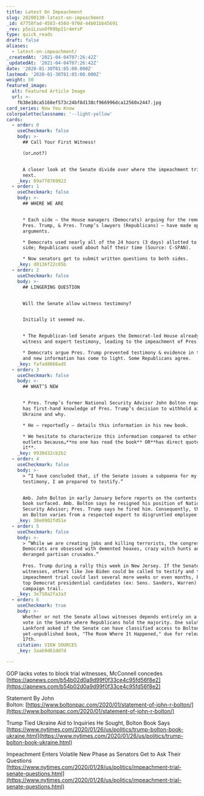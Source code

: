 ```yaml
---
title: Latest On Impeachment
slug: 20200130-latest-on-impeachment
_id: 47758fad-4583-458d-970d-44b01bb45691
_rev: p5oiLzuoOfR9bp21r4mYsP
type: quick_reads
draft: false
aliases:
  - latest-on-impeachment/
_createdAt: '2021-04-04T07:26:42Z'
_updatedAt: '2021-04-04T07:26:42Z'
date: '2020-01-30T01:05:00.000Z'
lastmod: '2020-01-30T01:05:00.000Z'
weight: 50
featured_image:
  alt: Featured Article Image
  url: >-
    fb38e10ca5168ef573c24bf8d138cf966996dca12560x2447.jpg
card_series: Now You Know
colorpaletteclassname: '--light-yellow'
cards:
  - order: 0
    useCheckmark: false
    body: >-
      ## Call Your First Witness!  

      (or…not?)


      A closer look at the Senate divide over where the impeachment trial goes
      next.
    _key: 69a7f0769923
  - order: 1
    useCheckmark: false
    body: >-
      ## WHERE WE ARE


      * Each side – the House managers (Democrats) arguing for the removal of
      Pres. Trump, & Pres. Trump’s lawyers (Republicans) – have made opening
      arguments.

      * Democrats used nearly all of the 24 hours (3 days) allotted to each
      side; Republicans used about half their time (Source: C-SPAN).

      * Now senators get to submit written questions to both sides.
    _key: d0136f22c05b
  - order: 2
    useCheckmark: false
    body: >-
      ## LINGERING QUESTION


      Will the Senate allow witness testimony?


      Initially it seemed no.


      * The Republican-led Senate argues the Democrat-led House already allowed
      witness and expert testimony, leading to the impeachment of Pres. Trump.

      * Democrats argue Pres. Trump prevented testimony & evidence in the House
      and new information has come to light. Some Republicans agree.
    _key: fafad8666ad5
  - order: 3
    useCheckmark: false
    body: >-
      ## WHAT’S NEW


      * Pres. Trump’s former National Security Advisor John Bolton reportedly
      has first-hand knowledge of Pres. Trump’s decision to withhold aid from
      Ukraine and why.

      * He – reportedly – details this information in his new book.

      * We hesitate to characterize this information compared to other media
      outlets because…**no one has read the book** OR**has direct quotes from
      it**.
    _key: 9938d32cb2b2
  - order: 4
    useCheckmark: false
    body: >-
      > “I have concluded that, if the Senate issues a subpoena for my
      testimony, I am prepared to testify.”


      Amb. John Bolton in early January before reports on the contents of his
      book surfaced. Amb. Bolton says he resigned his position of National
      Security Advisor; Pres. Trump says he fired him. Consequently, the opinion
      on Bolton varies from a respected expert to disgruntled employee.
    _key: 38e8902fd51e
  - order: 5
    useCheckmark: false
    body: >-
      > “While we are creating jobs and killing terrorists, the congressional
      Democrats are obsessed with demented hoaxes, crazy witch hunts and
      deranged partisan crusades.”  
        
      Pres. Trump during a rally this week in New Jersey. If the Senate allows
      witnesses, others like Joe Biden could be called to testify and the
      impeachment trial could last several more weeks or even months, keeping
      top Democrat presidential candidates (ex: Sens. Sanders, Warren) off the
      campaign trail.
    _key: 3e710a2fa3a3
  - order: 6
    useCheckmark: true
    body: >-
      Whether or not the Senate allows witnesses depends entirely on a majority
      vote in the Senate where Republicans hold the majority. One solution? Sen.
      Lankford asked if the Senate can have classified access to Bolton's
      yet-unpublished book, "The Room Where It Happened," due for release March
      17th.
    citation: VIEW SOURCES
    _key: 3aab9d61dd7d

---
```

GOP lacks votes to block trial witnesses, McConnell concedes  
[https://apnews.com/b54b02d0a9d99f0f33ce4c95fd56f8e2](https://apnews.com/b54b02d0a9d99f0f33ce4c95fd56f8e2)

Statement By John Bolton: [https://www.boltonpac.com/2020/01/statement-of-john-r-bolton/](https://www.boltonpac.com/2020/01/statement-of-john-r-bolton/)

Trump Tied Ukraine Aid to Inquiries He Sought, Bolton Book Says  
[https://www.nytimes.com/2020/01/26/us/politics/trump-bolton-book-ukraine.html](https://www.nytimes.com/2020/01/26/us/politics/trump-bolton-book-ukraine.html)

Impeachment Enters Volatile New Phase as Senators Get to Ask Their Questions  
[https://www.nytimes.com/2020/01/28/us/politics/impeachment-trial-senate-questions.html](https://www.nytimes.com/2020/01/28/us/politics/impeachment-trial-senate-questions.html)